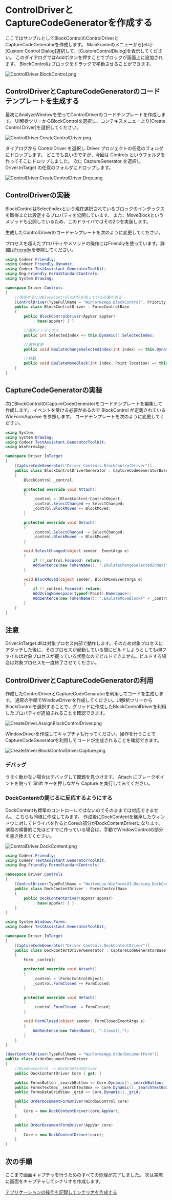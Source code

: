 # ControlDriverとCaptureCodeGeneratorを作成する

ここではサンプルとしてBlockControlのControlDriverとCaptureCodeGeneratorを作成します。
MainFrameのメニューから[etc]-[Custom Control Dialog]選択して、[CustomControlDialog]を表示してください。
このダイアログではAddボタンを押すことでブロックが画面上に追加されます。
BlockControlはブロックをドラッグで移動させることができます。

![ControlDriver.BlockControl.png](../Img/ControlDriver.BlockControl.png)

## ControlDriverとCaptureCodeGeneratorのコードテンプレートを生成する

最初にAnalyzeWindowを使ってControlDriverのコードテンプレートを作成します。
UI解析ツリーからBlockControlを選択し、コンテキスメニューより[Create Control Driver]を選択してください。

![ControlDriver.CreateControlDriver.png](../Img/ControlDriver.CreateControlDriver.png)

ダイアログから ControlDriver を選択し Driver プロジェクトの任意のフォルダにドロップします。
どこでも良いのですが、今回は Controls というフォルダを作ってそこにドロップしました。
次に CaptureGenerator を選択し Driver.InTarget の任意のフォルダにドロップします。

![ControlDriver.CreateControlDriver.Drop.png](../Img/ControlDriver.CreateControlDriver.Drop.png)

## ControlDriverの実装

BlockControlはSelectIndexという現在選択されているブロックのインデックスを取得または設定するプロパティを公開しています。
また、MoveBlockというメソッドも公開しているため、このドライバではその2つを実装します。

生成したControlDriverのコードテンプレートを次のように変更してください。

プロセスを超えたプロパティやメソッドの操作にはFriendlyを使っています。詳細は[Friendly](https://github.com/Codeer-Software/Friendly/blob/master/README.jp.md)を参照してください。
```cs
using Codeer.Friendly;
using Codeer.Friendly.Dynamic;
using Codeer.TestAssistant.GeneratorToolKit;
using Ong.Friendly.FormsStandardControls;
using System.Drawing;

namespace Driver.Controls
{
    //実装するにはBlockControlのAPIを知っている必要がある
    [ControlDriver(TypeFullName = "WinFormsApp.BlockControl", Priority = 2)]
    public class BlockControlDriver : FormsControlBase
    {
        public BlockControlDriver(AppVar appVar)
            : base(appVar) { }

        //選択インデックス
        public int SelectedIndex => this.Dynamic().SelectedIndex;

        //選択変更
        public void EmulateChangeSelectedIndex(int index) => this.Dynamic().SelectedIndex = index;

        //移動
        public void EmulateMoveBlock(int index, Point location) => this.Dynamic().MoveBlock(index, location);
    }
}
```

## CaptureCodeGeneratorの実装

次にBlockControlのCaptureCodeGeneratorをコードテンプレートを編集して作成します。
イベントを受ける必要があるので BlockControl が定義されている WinFormApp.exe を参照します。
コードテンプレートを次のように変更してください。

```cs
using System;
using System.Drawing;
using Codeer.TestAssistant.GeneratorToolKit;
using WinFormsApp;

namespace Driver.InTarget
{
    [CaptureCodeGenerator("Driver.Controls.BlockControlDriver")]
    public class BlockControlDriverGenerator : CaptureCodeGeneratorBase
    {
        BlockControl _control;

        protected override void Attach()
        {
            _control = (BlockControl)ControlObject;
            _control.SelectChanged += SelectChanged;
            _control.BlockMoved += BlockMoved;
        }

        protected override void Detach()
        {
            _control.SelectChanged -= SelectChanged;
            _control.BlockMoved -= BlockMoved;
        }

        void SelectChanged(object sender, EventArgs e)
        {
            if (!_control.Focused) return;
            AddSentence(new TokenName(), ".EmulateChangeSelectedIndex(" + _control.SelectedIndex, new TokenAsync(CommaType.Before), ");");
        }

        void BlockMoved(object sender, BlockMoveEventArgs e)
        {
            if (!_control.Focused) return;
            AddUsingNamespace(typeof(Point).Namespace);
            AddSentence(new TokenName(), ".EmulateMoveBlock(" + _control.SelectedIndex, $", new Point({e.MoveLocation.X}, {e.MoveLocation.Y})", new TokenAsync(CommaType.Before), ");");
        }
    }
}

```

## 注意
Driver.InTarget.dllは対象プロセス内部で動作します。そのため対象プロセスにアタッチした後に、そのプロセスが起動している間にビルドしようとしてもdllファイルは対象プロセスが握っている状態なのでビルドできません。ビルドする場合は対象プロセスを一度終了させてください。


## ControlDriverとCaptureCodeGeneratorの利用

作成したControlDriverとCaptureCodeGenaratorを利用してコードを生成します。
通常の手順でWindowDriverを作成してください。UI解析ツリーからBlockControlを選択することで、グリッドに作成したBlockControlDriverを利用したプロパティが追加されることを確認できます。

![CreateDriver.AssignBlockControlDriver.png](../Img/CreateDriver.AssignBlockControlDriver.png)

WindowDriverを作成してキャプチャも行ってください。操作を行うことでCaptureCodeGeneratorを利用してコードが生成されることを確認できます。

![CreateDriver.BlockControlDriver.Capture.png](../Img/CreateDriver.BlockControlDriver.Capture.png)

### デバッグ

うまく動かない場合はデバッグして問題を見つけます。
Attach にブレークポイントを貼って Shift キーを押しながら Capture を実行してみてください。

### DockContentの閉じるに反応するようにする

DockContentも標準のコントロールではないのでそのままでは対応できません。
こちらも同様に作成してみます。
作成後にDockContentを継承したウィンドウに対してドライバを作るとCoreの部分がDockContentDriverになります。
演習の順番的に先ほどすでに作っている場合は、手動でWindowControlの部分を書き換えてください。

![ControlDriver.DockContent.png](../Img/ControlDriver.DockContent.png)

```cs
using Codeer.Friendly;
using Codeer.TestAssistant.GeneratorToolKit;
using Ong.Friendly.FormsStandardControls;

namespace Driver.Controls
{
    [ControlDriver(TypeFullName = "WeifenLuo.WinFormsUI.Docking.DockContent", Priority = 2)]
    public class DockContentDriver : FormsControlBase
    {
        public DockContentDriver(AppVar appVar)
            : base(appVar) { }
    }
}
```

```cs
using System.Windows.Forms;
using Codeer.TestAssistant.GeneratorToolKit;

namespace Driver.InTarget
{
    [CaptureCodeGenerator("Driver.Controls.DockContentDriver")]
    public class DockContentDriverGenerator : CaptureCodeGeneratorBase
    {
        Form _control;

        protected override void Attach()
        {
            _control = (Form)ControlObject;
            _control.FormClosed += FormClosed;
        }

        protected override void Detach()
        {
            _control.FormClosed -= FormClosed;
        }

        void FormClosed(object sender, FormClosedEventArgs e)
        {
            AddSentence(new TokenName(), ".Close();");
        }
    }
}
```

```cs
[UserControlDriver(TypeFullName = "WinFormsApp.OrderDocumentForm")]
public class OrderDocumentFormDriver
{
    //WindowControl -> DockContentDriver
    public DockContentDriver Core { get; }

    public FormsButton _searchButton => Core.Dynamic()._searchButton;
    public FormsTextBox _searchTextBox => Core.Dynamic()._searchTextBox;
    public FormsDataGridView _grid => Core.Dynamic()._grid;

    public OrderDocumentFormDriver(WindowControl core)
    {
        Core = new DockContentDriver(core.AppVar);
    }

    public OrderDocumentFormDriver(AppVar core)
    {
        Core = new DockContentDriver(core);
    }
}
```

## 次の手順

ここまで画面キャプチャを行うためのすべての処理が完了しました。
次は実際に画面をキャプチャしてシナリオを作成します。

[アプリケーションの操作を記録してシナリオを作成する](Scenario.md)